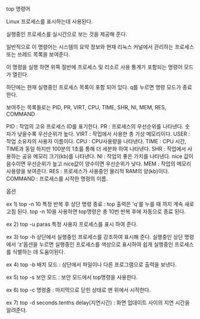 top 명령어

Linux 프로세스를 표시하는데 사용된다.

실행중인 프로세스를 실시간으로 보는 것을 제공해 준다.

일반적으로 이 명령어는 시스템의 요약 정보와 현재 리눅스 커널에서 관리하는 프로세스 또는 쓰레드 목록을 보여준다.

이 명령을 실행 하면 위쪽 절반에 프로세스 및 리소르 사용 통계가 포함되는 명령어 모드가 열린다.

하단에는 현재 실행중인 프로세스 목록이 포함 되어 있다. q를 누르면 명령 모드가 종료한다.

보여주는 목록들로는 PID, PR, VIRT, CPU, TIME, SHR, NI, MEM, RES, COMMAND

PID : 작업의 고유 프로세스 ID를 표기한다.
PR : 프로세스의 우선순위를 나타낸다. 숫자가 낮을수록 우선순위가 높다.
VIRT : 작업에서 사용한 총 가상 메모리이다.
USER : 작업 소유자의 사용자 이름이다.
CPU : CPU사용량을 나타낸다.
TIME :  CPU 시간, TIME과 동일 하지만 100분의 1초를 통해 더 세분화 하여 나타낸다.
SHR : 작업에서 사용하는 공유 메모리 크기(kb)를 나타낸다.
NI : 작업의 좋은 가치를 나타낸다. nice 값이 음수이면 우선순위가 높고 nice값이 양수이면 우선순위가 낮다.
MEM : 작업의 메모리 사용량을 보여준다.
RES :  프로세스가 사용중인 물리적 RAM의 양(kb)이다.
COMMAND : 프로세스를 시작한 명령의 이름.

옵션

ex 1) top -n 10
특정 반복 후 상단 명령 종료 : top 출력은 'q'를 누를 때 까지 계속 새로고침 된다. top -n 10을 사용하면 top명령은 총 10번 반복 후에 자동으로 종료 된다.

ex 2) top -u paras
특정 사용자 프로세스를 표시 하여 준다.

ex 3) top -h
상단에서 실행중인 프로세스를 강조하여 표시해 준다. 실행중인 상단 명령에서 'z'옵션을 누르면 실행중인 프로세스를 색상으로 표시하여 쉽게 실행중인 프로세스를 식별하는 데 도움이된다.

ex 4) top -b
배치 모드 : 상단에서 파일이나 다른 프로그램으로 출력을 보낸다.

ex 5) top -s
보안 모드 : 보안 모드에서 top명령을 사용한다.

ex 6) top -c
명령줄 : 마지막으로 닫힌 상태로 맨 위에서 시작한다.

ex 7) top -d seconds.tenths
delay(지연시간) : 화면 업데이트 사이의 지연 시간을 알려준다.
